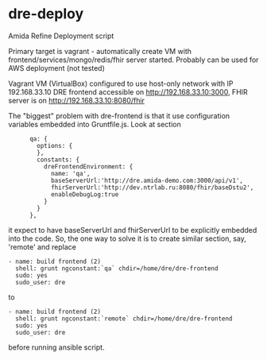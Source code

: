# dre-deploy
Amida Refine Deployment script

Primary target is vagrant - automatically create VM with frontend/services/mongo/redis/fhir server started.
Probably can be used for AWS deployment (not tested)

Vagrant VM (VirtualBox) configured to use host-only network with IP 192.168.33.10
DRE frontend accessible on http://192.168.33.10:3000, FHIR server is on http://192.168.33.10:8080/fhir

The "biggest" problem with dre-frontend is that it use configuration variables embedded into Gruntfile.js. Look at section 
```
      qa: {
        options: {
        },
        constants: {
          dreFrontendEnvironment: {
            name: 'qa',
            baseServerUrl:'http://dre.amida-demo.com:3000/api/v1',
            fhirServerUrl:'http://dev.ntrlab.ru:8080/fhir/baseDstu2',
            enableDebugLog:true
          }
        }
      },
```
it expect to have baseServerUrl and fhirServerUrl to be explicitly embedded into the code.
So, the one way to solve it is to create  similar section, say, 'remote' and replace
```
- name: build frontend (2)
  shell: grunt ngconstant:`qa` chdir=/home/dre/dre-frontend
  sudo: yes
  sudo_user: dre
```
to
```
- name: build frontend (2)
  shell: grunt ngconstant:`remote` chdir=/home/dre/dre-frontend
  sudo: yes
  sudo_user: dre
```
before running ansible script.
